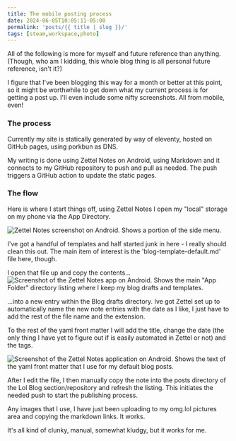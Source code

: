 ```yaml
---
title: The mobile posting process
date: 2024-06-05T10:05:11-05:00
permalink: 'posts/{{ title | slug }}/'
tags: [steam,workspace,photo]
---
```

All of the following is more for myself and future reference than anything. (Though, who am I kidding, this whole blog thing is all personal future reference, isn't it?) 

I figure that I've been blogging this way for a month or better at this point, so it might be worthwhile to get down what my current process is for getting a post up. I'll even include some nifty screenshots. All from mobile, even! 

### The process
Currently my site is statically generated by way of eleventy, hosted on GitHub pages, using porkbun as DNS. 

My writing is done using Zettel Notes on Android, using Markdown and it connects to my GitHub repository to push and pull as needed. The push triggers a GitHub action to update the static pages.

### The flow
Here is where I start things off, using Zettel Notes I open my "local" storage on my phone via the App Directory.

![Zettel Notes screenshot on Android. Shows a portion of the side menu.](https://cdn.some.pics/swrogers/666086db7dca8.png)

I've got a handful of templates and half started junk in here - I really should clean this out. The main item of interest is the 'blog-template-default.md' file here, though. 

I open that file up and copy the contents...
![Screenshot of the Zettel Notes app on Android. Shows the main "App Folder" directory listing where I keep my blog drafts and templates.](https://cdn.some.pics/swrogers/6660872d78e5f.png)

...into a new entry within the Blog drafts directory. Ive got Zettel set up to automatically name the new note entries with the date as I like, I just have to add the rest of the file name and the extension. 

To the rest of the yaml front matter I will add the title, change the date (the only thing I have yet to figure out if is easily automated in Zettel or not) and the tags.

![Screenshot of the Zettel Notes application on Android. Shows the text of the yaml front matter that I use for my default blog posts.](https://cdn.some.pics/swrogers/6660878ee41f6.png)

After I edit the file, I then manually copy the note into the posts directory of the Lol Blog section/repository and refresh the listing. This initiates the needed push to start the publishing process. 

Any images that I use, I have just been uploading to my omg.lol pictures area and copying the markdown links. It works. 

It's all kind of clunky, manual, somewhat kludgy, but it works for me.

